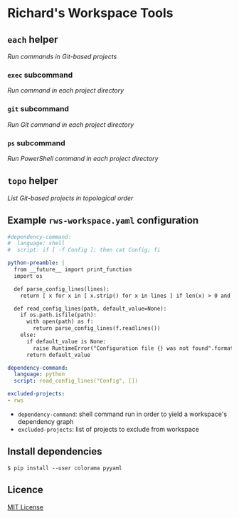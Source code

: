 # Richard's Workspace Tools

## `each` helper

_Run commands in Git-based projects_

### `exec` subcommand

_Run command in each project directory_

### `git` subcommand

_Run Git command in each project directory_

### `ps` subcommand

_Run PowerShell command in each project directory_

## `topo` helper

_List Git-based projects in topological order_

## Example `rws-workspace.yaml` configuration

```yaml
#dependency-command:
#  language: shell
#  script: if [ -f Config ]; then cat Config; fi

python-preamble: |
  from __future__ import print_function
  import os

  def parse_config_lines(lines):
    return [ x for x in [ x.strip() for x in lines ] if len(x) > 0 and not x.startswith("#") ]

  def read_config_lines(path, default_value=None):
    if os.path.isfile(path):
      with open(path) as f:
        return parse_config_lines(f.readlines())
    else:
      if default_value is None:
        raise RuntimeError("Configuration file {} was not found".format(path))
      return default_value

dependency-command:
  language: python
  script: read_config_lines("Config", [])

excluded-projects:
- rws
```

* `dependency-command`: shell command run in order to yield a workspace's dependency graph
* `excluded-projects`: list of projects to exclude from workspace

## Install dependencies

```
$ pip install --user colorama pyyaml
```

## Licence

[MIT License][licence]

[licence]: LICENSE
